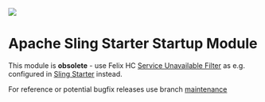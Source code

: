 [<img src="https://sling.apache.org/res/logos/sling.png"/>](https://sling.apache.org)


# Apache Sling Starter Startup Module

This module is **obsolete** - use Felix HC [Service Unavailable Filter](https://github.com/apache/felix/blob/trunk/healthcheck/README.md#service-unavailable-filter) as e.g. configured in [Sling Starter](https://github.com/apache/sling-org-apache-sling-starter/blob/a16fb43f1d0333f74b066844e0377d93ca1e1e08/src/main/provisioning/healthcheck.txt#L86) instead.

For reference or potential bugfix releases use branch [maintenance](/apache/sling-org-apache-sling-starter-startup/tree/maintenance)